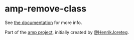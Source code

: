 # amp-remove-class

See [the documentation](http://amp.ampersandjs.com#amp-remove-class) for more info.

Part of the [amp project](http://amp.ampersandjs.com#amp-remove-class), initially created by [@HenrikJoreteg](http://twitter.com/henrikjoreteg).